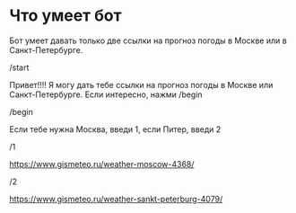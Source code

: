 # Что умеет бот
  Бот умеет давать только две ссылки на прогноз погоды в Москве или в Санкт-Петербурге.  

  /start

  Привет!!!! Я могу дать тебе ссылки на прогноз погоды в Москве или Санкт-Петербурге. Если интересно, нажми /begin

  /begin

  Если тебе нужна Москва, введи 1, если Питер, введи 2

  /1

  https://www.gismeteo.ru/weather-moscow-4368/

  /2

  https://www.gismeteo.ru/weather-sankt-peterburg-4079/
  
